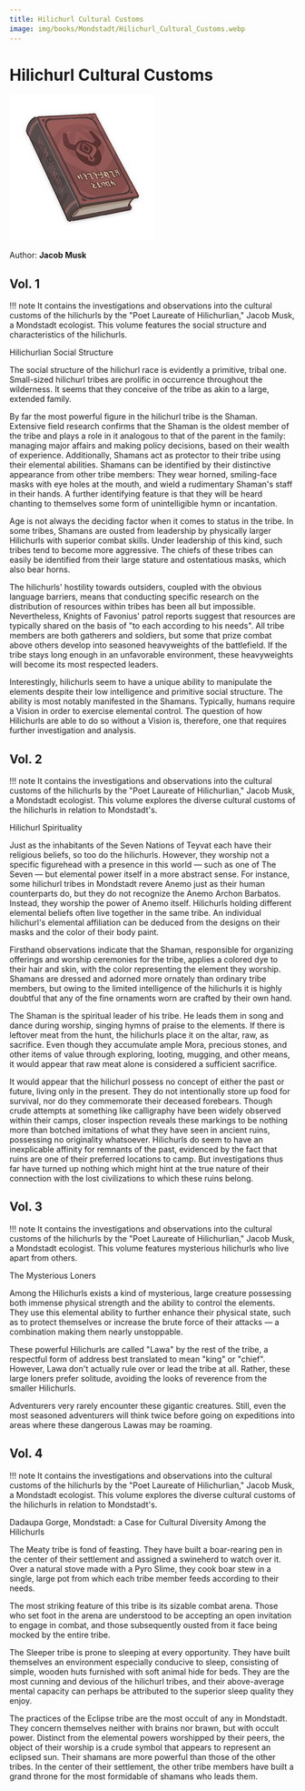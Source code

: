 ```yaml
---
title: Hilichurl Cultural Customs
image: img/books/Mondstadt/Hilichurl_Cultural_Customs.webp
---
```


# Hilichurl Cultural Customs

![Book Image](../../img/books/Mondstadt/Hilichurl_Cultural_Customs.webp)

Author: **Jacob Musk**
  
## Vol. 1  

!!! note
    It contains the investigations and observations into the cultural customs of the hilichurls by the "Poet Laureate of Hilichurlian," Jacob Musk, a Mondstadt ecologist. This volume features the social structure and characteristics of the hilichurls.
  
Hilichurlian Social Structure  
  
The social structure of the hilichurl race is evidently a primitive, tribal one. Small-sized hilichurl tribes are prolific in occurrence throughout the wilderness. It seems that they conceive of the tribe as akin to a large, extended family.  
  
By far the most powerful figure in the hilichurl tribe is the Shaman. Extensive field research confirms that the Shaman is the oldest member of the tribe and plays a role in it analogous to that of the parent in the family: managing major affairs and making policy decisions, based on their wealth of experience. Additionally, Shamans act as protector to their tribe using their elemental abilities. Shamans can be identified by their distinctive appearance from other tribe members: They wear horned, smiling-face masks with eye holes at the mouth, and wield a rudimentary Shaman's staff in their hands. A further identifying feature is that they will be heard chanting to themselves some form of unintelligible hymn or incantation.  
  
Age is not always the deciding factor when it comes to status in the tribe. In some tribes, Shamans are ousted from leadership by physically larger Hilichurls with superior combat skills. Under leadership of this kind, such tribes tend to become more aggressive. The chiefs of these tribes can easily be identified from their large stature and ostentatious masks, which also bear horns.  
  
The hilichurls' hostility towards outsiders, coupled with the obvious language barriers, means that conducting specific research on the distribution of resources within tribes has been all but impossible. Nevertheless, Knights of Favonius' patrol reports suggest that resources are typically shared on the basis of "to each according to his needs". All tribe members are both gatherers and soldiers, but some that prize combat above others develop into seasoned heavyweights of the battlefield. If the tribe stays long enough in an unfavorable environment, these heavyweights will become its most respected leaders.  
  
Interestingly, hilichurls seem to have a unique ability to manipulate the elements despite their low intelligence and primitive social structure. The ability is most notably manifested in the Shamans. Typically, humans require a Vision in order to exercise elemental control. The question of how Hilichurls are able to do so without a Vision is, therefore, one that requires further investigation and analysis.  
  
## Vol. 2  

!!! note
    It contains the investigations and observations into the cultural customs of the hilichurls by the "Poet Laureate of Hilichurlian," Jacob Musk, a Mondstadt ecologist. This volume explores the diverse cultural customs of the hilichurls in relation to Mondstadt's.

Hilichurl Spirituality  
  
Just as the inhabitants of the Seven Nations of Teyvat each have their religious beliefs, so too do the hilichurls. However, they worship not a specific figurehead with a presence in this world — such as one of The Seven — but elemental power itself in a more abstract sense. For instance, some hilichurl tribes in Mondstadt revere Anemo just as their human counterparts do, but they do not recognize the Anemo Archon Barbatos. Instead, they worship the power of Anemo itself. Hilichurls holding different elemental beliefs often live together in the same tribe. An individual hilichurl's elemental affiliation can be deduced from the designs on their masks and the color of their body paint.  
  
Firsthand observations indicate that the Shaman, responsible for organizing offerings and worship ceremonies for the tribe, applies a colored dye to their hair and skin, with the color representing the element they worship. Shamans are dressed and adorned more ornately than ordinary tribe members, but owing to the limited intelligence of the hilichurls it is highly doubtful that any of the fine ornaments worn are crafted by their own hand.  
  
The Shaman is the spiritual leader of his tribe. He leads them in song and dance during worship, singing hymns of praise to the elements. If there is leftover meat from the hunt, the hilichurls place it on the altar, raw, as sacrifice. Even though they accumulate ample Mora, precious stones, and other items of value through exploring, looting, mugging, and other means, it would appear that raw meat alone is considered a sufficient sacrifice.  
  
It would appear that the hilichurl possess no concept of either the past or future, living only in the present. They do not intentionally store up food for survival, nor do they commemorate their deceased forebears. Though crude attempts at something like calligraphy have been widely observed within their camps, closer inspection reveals these markings to be nothing more than botched imitations of what they have seen in ancient ruins, possessing no originality whatsoever. Hilichurls do seem to have an inexplicable affinity for remnants of the past, evidenced by the fact that ruins are one of their preferred locations to camp. But investigations thus far have turned up nothing which might hint at the true nature of their connection with the lost civilizations to which these ruins belong.  
  
## Vol. 3  

!!! note
    It contains the investigations and observations into the cultural customs of the hilichurls by the "Poet Laureate of Hilichurlian," Jacob Musk, a Mondstadt ecologist. This volume features mysterious hilichurls who live apart from others.

The Mysterious Loners  
  
Among the Hilichurls exists a kind of mysterious, large creature possessing both immense physical strength and the ability to control the elements. They use this elemental ability to further enhance their physical state, such as to protect themselves or increase the brute force of their attacks — a combination making them nearly unstoppable.  
  
These powerful Hilichurls are called "Lawa" by the rest of the tribe, a respectful form of address best translated to mean "king" or "chief". However, Lawa don't actually rule over or lead the tribe at all. Rather, these large loners prefer solitude, avoiding the looks of reverence from the smaller Hilichurls.  
  
Adventurers very rarely encounter these gigantic creatures. Still, even the most seasoned adventurers will think twice before going on expeditions into areas where these dangerous Lawas may be roaming.  
  
## Vol. 4  

!!! note
    It contains the investigations and observations into the cultural customs of the hilichurls by the "Poet Laureate of Hilichurlian," Jacob Musk, a Mondstadt ecologist. This volume explores the diverse cultural customs of the hilichurls in relation to Mondstadt's.

Dadaupa Gorge, Mondstadt: a Case for Cultural Diversity Among the Hilichurls  
  
The Meaty tribe is fond of feasting. They have built a boar-rearing pen in the center of their settlement and assigned a swineherd to watch over it. Over a natural stove made with a Pyro Slime, they cook boar stew in a single, large pot from which each tribe member feeds according to their needs.  
  
The most striking feature of this tribe is its sizable combat arena. Those who set foot in the arena are understood to be accepting an open invitation to engage in combat, and those subsequently ousted from it face being mocked by the entire tribe.  
  
The Sleeper tribe is prone to sleeping at every opportunity. They have built themselves an environment especially conducive to sleep, consisting of simple, wooden huts furnished with soft animal hide for beds. They are the most cunning and devious of the hilichurl tribes, and their above-average mental capacity can perhaps be attributed to the superior sleep quality they enjoy.  
  
The practices of the Eclipse tribe are the most occult of any in Mondstadt. They concern themselves neither with brains nor brawn, but with occult power. Distinct from the elemental powers worshipped by their peers, the object of their worship is a crude symbol that appears to represent an eclipsed sun. Their shamans are more powerful than those of the other tribes. In the center of their settlement, the other tribe members have built a grand throne for the most formidable of shamans who leads them.